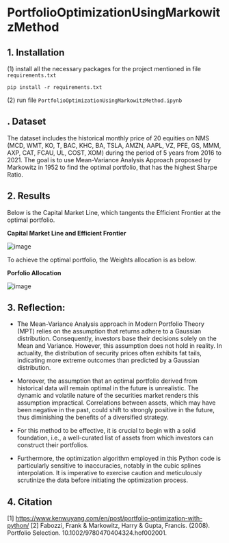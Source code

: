 # PortfolioOptimizationUsingMarkowitzMethod

## 1. Installation
(1) install all the necessary packages for the project mentioned in file `requirements.txt`

```
pip install -r requirements.txt
```
(2) run file `PortfolioOptimizationUsingMarkowitzMethod.ipynb`

## . Dataset
The dataset includes the historical monthly price of 20 equities on NMS (MCD, WMT, KO, T, BAC, KHC, BA, TSLA, AMZN, AAPL, VZ, PFE, GS, MMM, AXP, CAT, FCAU, UL, COST, XOM) during the period of 5 years from 2016 to 2021. The goal is to use Mean-Variance Analysis Approach proposed by Markowitz in 1952 to find the optimal portfolio, that has the highest Sharpe Ratio.

## 2. Results
Below is the Capital Market Line, which tangents the Efficient Frontier at the optimal portfolio.

**Capital Market Line and Efficient Frontier**

![image](https://github.com/TruongQuynhNhu/PortfolioOptimizationUsingMarkowitzMethod/assets/107611691/e491aa64-a0b5-4268-946b-ea308794cd50)

To achieve the optimal portfolio, the Weights allocation is as below.

**Porfolio Allocation**

![image](https://github.com/TruongQuynhNhu/PortfolioOptimizationUsingMarkowitzMethod/assets/107611691/472b344d-9615-4f4f-b3aa-291e5586a86b)

## 3. Reflection:
- The Mean-Variance Analysis approach in Modern Portfolio Theory (MPT) relies on the assumption that returns adhere to a Gaussian distribution. Consequently, investors base their decisions solely on the Mean and Variance. However, this assumption does not hold in reality. In actuality, the distribution of security prices often exhibits fat tails, indicating more extreme outcomes than predicted by a Gaussian distribution.

- Moreover, the assumption that an optimal portfolio derived from historical data will remain optimal in the future is unrealistic. The dynamic and volatile nature of the securities market renders this assumption impractical. Correlations between assets, which may have been negative in the past, could shift to strongly positive in the future, thus diminishing the benefits of a diversified strategy.

- For this method to be effective, it is crucial to begin with a solid foundation, i.e., a well-curated list of assets from which investors can construct their portfolios.

- Furthermore, the optimization algorithm employed in this Python code is particularly sensitive to inaccuracies, notably in the cubic splines interpolation. It is imperative to exercise caution and meticulously scrutinize the data before initiating the optimization process.

## 4. Citation
[1] https://www.kenwuyang.com/en/post/portfolio-optimization-with-python/
[2] Fabozzi, Frank & Markowitz, Harry & Gupta, Francis. (2008). Portfolio Selection. 10.1002/9780470404324.hof002001. 
